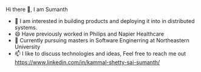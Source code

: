  Hi there 👋, I am Sumanth
- 🔭 I am interested in building products and deploying it into in distributed systems.
- 😄 Have previously worked in Philips and Napier Healthcare
- 🌱 Currently pursuing masters in Software Enginerring at Northeastern University
- 📫 I like to discuss technologies and ideas, Feel free to reach me out https://www.linkedin.com/in/kammal-shetty-sai-sumanth/

